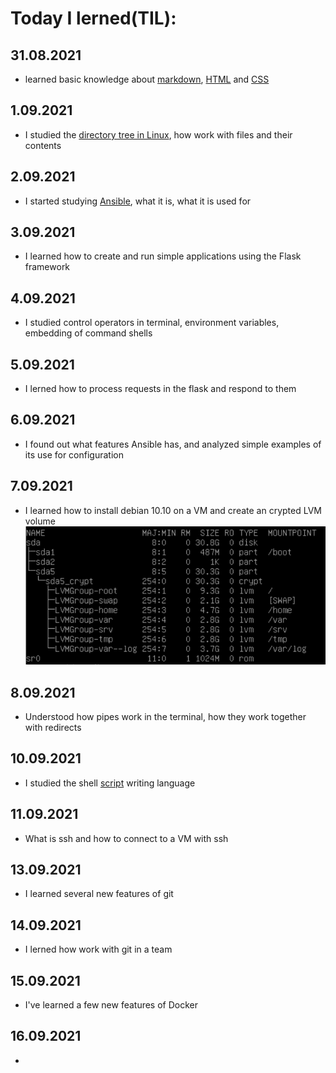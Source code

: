 # **Today I lerned(TIL):**
## 31.08.2021
* learned basic knowledge about [markdown](https://guides.hexlet.io/markdown/), [HTML](https://ru.code-basics.com/languages/html) and [CSS](https://ru.code-basics.com/languages/css)
## 1.09.2021
* I studied the [directory tree in Linux](https://stepik.org/course/762/syllabus), how work with files and their contents
## 2.09.2021
* I started studying [Ansible](https://www.ansible.com/), what it is, what it is used for
## 3.09.2021
* I learned how to create and run simple applications using the Flask framework
## 4.09.2021
* I studied control operators in terminal, environment variables, embedding of command shells
## 5.09.2021
* I lerned how to process requests in the flask and respond to them
## 6.09.2021
* I found out what features Ansible has, and analyzed simple examples of its use for configuration
## 7.09.2021
* I learned how to install debian 10.10 on a VM and create an crypted LVM volume ![VM_lsblk](./lsblk_b2br.png)
## 8.09.2021
* Understood how pipes work in the terminal, how they work together with redirects
## 10.09.2021
* I studied the shell [script](https://habr.com/ru/company/ruvds/blog/325522/) writing language
## 11.09.2021
* What is ssh and how to connect to a VM with ssh
## 13.09.2021
* I learned several new features of git
## 14.09.2021
* I lerned how work with git in a team
## 15.09.2021
* I've learned a few new features of Docker
## 16.09.2021
* 